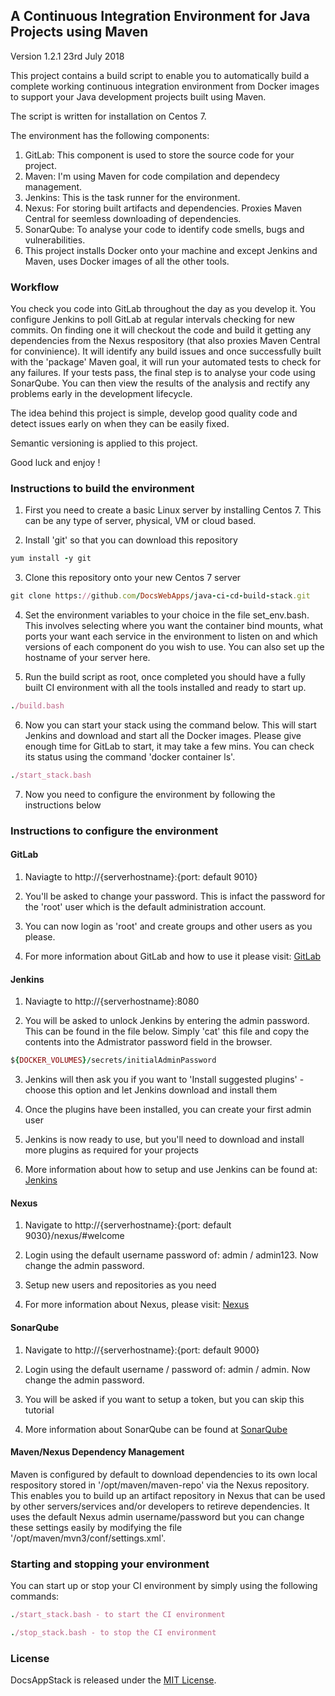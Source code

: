 ## A Continuous Integration Environment for Java Projects using Maven

Version 1.2.1 23rd July 2018

This project contains a build script to enable you to automatically build a complete working continuous integration environment from Docker images to support your Java development projects built using Maven. 

The script is written for installation on Centos 7.

The environment has the following components:

1. GitLab: This component is used to store the source code for your project.
2. Maven: I'm using Maven for code compilation and dependecy management.
3. Jenkins: This is the task runner for the environment.
4. Nexus: For storing built artifacts and dependencies. Proxies Maven Central for seemless downloading of dependencies.
5. SonarQube: To analyse your code to identify code smells, bugs and vulnerabilities. 
6. This project installs Docker onto your machine and except Jenkins and Maven, uses Docker images of all the other tools.

### Workflow

You check you code into GitLab throughout the day as you develop it. You configure Jenkins to poll GitLab at regular intervals checking for new commits. On finding one it will checkout the code and build it getting any dependencies from the Nexus respository (that also proxies Maven Central for convinience). It will identify any build issues and once successfully built with the 'package' Maven goal, it will run your automated tests to check for any failures. If your tests pass, the final step is to analyse your code using SonarQube. You can then view the results of the analysis and rectify any problems early in the development lifecycle.

The idea behind this project is simple, develop good quality code and detect issues early on when they can be easily fixed.

Semantic versioning is applied to this project.

Good luck and enjoy !

### Instructions to build the environment

1. First you need to create a basic Linux server by installing Centos 7. This can be any type of server, physical, VM or cloud based.

2. Install 'git' so that you can download this repository

```ruby
yum install -y git
```

3. Clone this repository onto your new Centos 7 server 

```ruby
git clone https://github.com/DocsWebApps/java-ci-cd-build-stack.git 
```

4. Set the environment variables to your choice in the file set_env.bash. This involves selecting where you want the container bind mounts, what ports your want each service in the environment to listen on and which versions of each component do you wish to use. You can also set up the hostname of your server here.  

5. Run the build script as root, once completed you should have a fully built CI environment with all the tools installed and ready to start up.

```ruby
./build.bash
``` 

6. Now you can start your stack using the command below. This will start Jenkins and download and start all the Docker images. Please give enough time for GitLab to start, it may take a few mins. You can check its status using the command 'docker container ls'. 

```ruby
./start_stack.bash
``` 

7. Now you need to configure the environment by following the instructions below

### Instructions to configure the environment

#### GitLab
1. Naviagte to http://{serverhostname}:{port: default 9010} 

2. You'll be asked to change your password. This is infact the password for the 'root' user which is the default administration account.

3. You can now login as 'root' and create groups and other users as you please. 

4. For more information about GitLab and how to use it please visit: <a href="https://about.gitlab.com/" target="_blank">GitLab</a>

#### Jenkins
1. Naviagte to http://{serverhostname}:8080

2. You will be asked to unlock Jenkins by entering the admin password. This can be found in the file below. Simply 'cat' this file and copy the contents into the Admistrator password field in the browser. 

```ruby
${DOCKER_VOLUMES}/secrets/initialAdminPassword
```

3. Jenkins will then ask you if you want to 'Install suggested plugins' - choose this option and let Jenkins download and install them

4. Once the plugins have been installed, you can create your first admin user

5. Jenkins is now ready to use, but you'll need to download and install more plugins as required for your projects

6. More information about how to setup and use Jenkins can be found at: <a href="https://jenkins.io/" target="_blank">Jenkins</a>

#### Nexus
1. Navigate to http://{serverhostname}:{port: default 9030}/nexus/#welcome

2. Login using the default username password of: admin / admin123. Now change the admin password.

3. Setup new users and repositories as you need

4. For more information about Nexus, please visit: <a href="https://support.sonatype.com/hc/en-us/categories/201980798" target="_blank">Nexus</a>

#### SonarQube
1. Navigate to http://{serverhostname}:{port: default 9000}

2. Login using the default username / password of: admin / admin. Now change the admin password.

3. You will be asked if you want to setup a token, but you can skip this tutorial

4. More information about SonarQube can be found at <a href="https://docs.sonarqube.org/display/SONAR/Documentation" target="_blank">SonarQube</a>

#### Maven/Nexus Dependency Management
Maven is configured by default to download dependencies to its own local respository stored in '/opt/maven/maven-repo' via the Nexus repository. This enables you to build up an artifact repository in Nexus that can be used by other servers/services and/or developers to retireve dependencies. It uses the default Nexus admin username/password but you can change these settings easily by modifying the file '/opt/maven/mvn3/conf/settings.xml'.

### Starting and stopping your environment

You can start up or stop your CI environment by simply using the following commands:

```ruby
./start_stack.bash - to start the CI environment
```

```ruby
./stop_stack.bash - to stop the CI environment
```

### License

DocsAppStack is released under the <a href="http://www.opensource.org/licenses/MIT" target="_blank">MIT License</a>.
